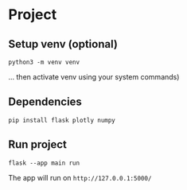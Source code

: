 # Project

## Setup venv (optional)
```sh-session
python3 -m venv venv
```
... then activate venv using your system commands)

## Dependencies
```sh-session
pip install flask plotly numpy
```

## Run project
```sh-session
flask --app main run
```

The app will run on `http://127.0.0.1:5000/`